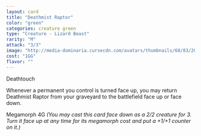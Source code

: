 ```yaml
---
layout: card
title: "Deathmist Raptor"
color: "green"
categories: creature green
type: "Creature - Lizard Beast"
rarity: "M"
attack: "3/3"
image: "http://media-dominaria.cursecdn.com/avatars/thumbnails/68/83/200/283/635612653665280586.png"
cost: "1GG"
flavor: ""
---
```


Deathtouch

Whenever a permanent you control is turned face up, you may return Deathmist Raptor from your graveyard to the battlefield face up or face down.

Megamorph <span class="tip mana-icon mana-colorless-04" title="4 Colorless Mana">4</span><span class="tip mana-icon mana-green" title="1 Green Mana">G</span> <em> (You may cast this card face down as a 2/2 creature for <span class="tip mana-icon mana-colorless-03" title="3 Colorless Mana">3</span>. Turn it face up at any time for its megamorph cost and put a +1/+1 counter on it.)</em>
